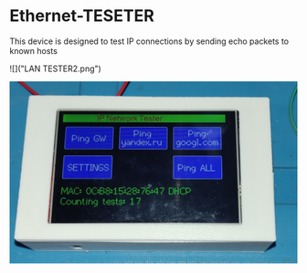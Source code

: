 # Ethernet-TESETER
This device is designed to test IP connections by sending echo packets to known hosts

![]("LAN TESTER2.png")

![](pics/IMG_20221120_214825.jpg)
